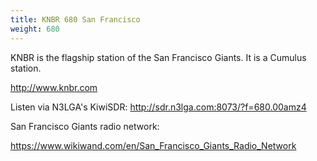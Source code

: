 ```yaml
---
title: KNBR 680 San Francisco
weight: 680
---
```

KNBR is the flagship station of the San Francisco Giants.
It is a Cumulus station.

<!--more-->

http://www.knbr.com

Listen via N3LGA's KiwiSDR: http://sdr.n3lga.com:8073/?f=680.00amz4

San Francisco Giants radio network:

https://www.wikiwand.com/en/San_Francisco_Giants_Radio_Network
